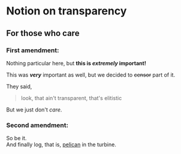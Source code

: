 # Notion on transparency

## For those who care

### First amendment:
Nothing particular here, but
**this is _extremely_ important!**

This was ***very*** important as well,
but we decided to ~~censor~~ part of it.

They said,
>look, that ain't transparent,
>that's elitistic

But we just don't _care_.

### Second amendment:
So be it.<br>
And finally log, that is, [pelican](laskarit/viikko1/gitlog.txt) in the turbine.

